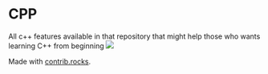 # CPP
All c++ features available in that repository that might help those who wants learning C++ from beginning
<a href="https://github.com/Irtiza1/CPP/graphs/contributors">
  <img src="https://contrib.rocks/image?repo=Irtiza1/CPP" />
</a>

Made with [contrib.rocks](https://contrib.rocks).
